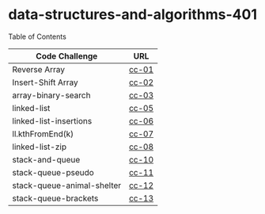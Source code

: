 # data-structures-and-algorithms-401


Table of Contents 

|Code Challenge    | URL|
|------------------|----|
|Reverse Array     |[cc-01](array-reverse/read01.md)|
|Insert-Shift Array|[cc-02](insertShiftArray/read02.md)|
|array-binary-search|[cc-03](array-binary-search/read03.md)|
|linked-list|[cc-05](linked-list/read05.md)|
|linked-list-insertions|[cc-06](linked-list-insertions/read06.md)|
|ll.kthFromEnd(k)|[cc-07](linked-list-kth/read07.md)|
|linked-list-zip|[cc-08](linked-list-zip/read08.md)|
|stack-and-queue|[cc-10](stack-and-queue/read10.md)|
|stack-queue-pseudo|[cc-11](stack-queue-pseudo/read11.md)|
|stack-queue-animal-shelter|[cc-12](stack-queue-animal-shelter/read12.md)|
|stack-queue-brackets|[cc-13](stack-queue-brackets/read13.md)|